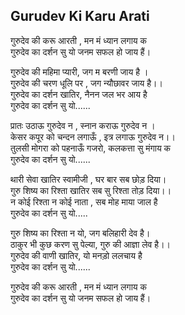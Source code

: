 ## Gurudev Ki Karu Arati


गुरुदेव की करू आरती , मन मं ध्यान लगाय क  
गुरुदेव का दर्शन सु यो जनम सफल हो जाय हैं।

गुरुदेव की महिमा प्यारी, जग म बरणी जाय है ।  
गुरुदेव की चरण धूलि पर , जग न्यौछावर जाय है।।  
गुरुदेव का दर्शन खातिर, नैनन जल भर आय है  
गुरुदेव का दर्शन सु यो......

प्रातः उठाऊ गुरुदेव न , स्नान कराऊ गुरुदेव न ।  
केसर कपूर को चन्दन लगाऊँ , इत्र लगाऊ गुरुदेव न।।  
तुलसी मोगरा को पहनाऊँ गजरो, कलकत्ता सु मंगाय क  
गुरुदेव का दर्शन सु यो......

थारी सेवा खातिर स्वामीजी , घर बार सब छोड़ दिया।  
गुरु शिष्य का रिश्ता खातिर सब सु रिश्ता तोड़ दिया।।  
न कोई रिश्ता न कोई नाता , सब मोह माया जाल है  
गुरुदेव का दर्शन सु यो.....

गुरु शिष्य का रिश्ता न यो, जग बलिहारी देव है।  
ठाकुर भी कुछ करण सु पेल्या, गुरु की आज्ञा लेव है।।  
गुरुदेव की वाणी खातिर, यो मनड़ो ललचाय है  
गुरुदेव का दर्शन सु यो......

गुरुदेव की करू आरती , मन मं ध्यान लगाय क  
गुरुदेव का दर्शन सु यो जनम सफल हो जाय हैं।

